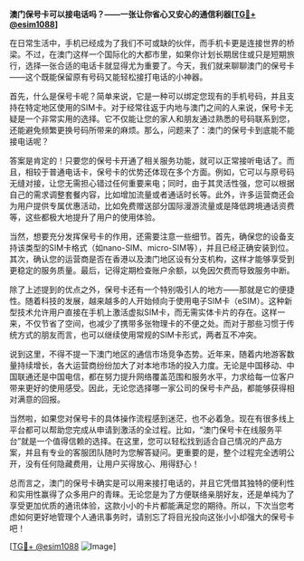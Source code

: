 **澳门保号卡可以接电话吗？——一张让你省心又安心的通信利器[[TG💪+ @esim1088](https://t.me/s/esim1088)]**

在日常生活中，手机已经成为了我们不可或缺的伙伴，而手机卡更是连接世界的桥梁。不过，在澳门这样一个国际化的大都市里，如果你计划长期居住或只是短期旅行，选择一张合适的电话卡就显得尤为重要了。今天，我们就来聊聊澳门的保号卡——这个既能保留原有号码又能轻松接打电话的小神器。

首先，什么是保号卡呢？简单来说，它是一种可以绑定您现有的手机号码，并且支持在特定地区使用的SIM卡。对于经常往返于内地与澳门之间的人来说，保号卡无疑是一个非常实用的选择。它不仅能让您的家人和朋友通过熟悉的号码联系到您，还能避免频繁更换号码所带来的麻烦。那么，问题来了：澳门的保号卡到底能不能接电话呢？

答案是肯定的！只要您的保号卡开通了相关服务功能，就可以正常接听电话了。而且，相较于普通电话卡，保号卡的优势还体现在多个方面。例如，它可以与原号码无缝对接，让您无需担心错过任何重要来电；同时，由于其灵活性强，您可以根据自己的需求调整套餐内容，比如增加流量或者通话时长等。此外，许多运营商还会为用户提供专属优惠活动，比如免费赠送部分国际漫游流量或是降低跨境通话资费等，这些都极大地提升了用户的使用体验。

当然，想要充分发挥保号卡的作用，还需要注意一些细节。首先，确保您的设备支持该类型的SIM卡格式（如nano-SIM、micro-SIM等），并且已经正确安装到位。其次，确认您的运营商是否在香港以及澳门地区设有分支机构，这样才能够享受到更稳定的服务质量。最后，记得定期检查账户余额，以免因欠费而导致服务中断。

除了上述提到的优点之外，保号卡还有一个特别吸引人的地方——那就是它的便捷性。随着科技的发展，越来越多的人开始倾向于使用电子SIM卡（eSIM）。这种新型技术允许用户直接在手机上激活虚拟SIM卡，而无需实体卡片的存在。这样一来，不仅节省了空间，也减少了携带多张物理卡的不便之处。而对于那些习惯于传统方式的朋友而言，也可以继续使用常规的SIM卡形式，两者互不冲突。

说到这里，不得不提一下澳门地区的通信市场竞争态势。近年来，随着内地游客数量持续增长，各大运营商纷纷加大了对本地市场的投入力度。无论是中国移动、中国联通还是中国电信，都在努力提升网络覆盖范围和服务水平，力求给每一位客户带来更好的使用感受。因此，无论您选择哪一家公司的保号卡产品，都能够获得相对满意的回报。

当然啦，如果您对保号卡的具体操作流程感到迷茫，也不必着急。现在有很多线上平台都可以帮助您完成从申请到激活的全过程。比如，“澳门保号卡在线服务平台”就是一个值得信赖的选择。在这里，您可以轻松找到适合自己情况的产品方案，并且有专业的客服团队随时为您解答疑问。更重要的是，整个过程完全透明公开，没有任何隐藏费用，让用户买得放心、用得舒心！

总而言之，澳门的保号卡确实是可以用来接打电话的，并且它凭借其独特的便利性和实用性赢得了众多用户的青睐。无论您是为了方便联络亲朋好友，还是单纯为了享受更加优质的通讯体验，这款小小的卡片都能满足您的期待。所以，下次当您考虑如何更好地管理个人通讯事务时，请别忘了将目光投向这张小小却强大的保号卡吧！

[[TG💪+ @esim1088](https://t.me/s/esim1088) ![Image](https://i.postimg.cc/4NQfJmqS/Snipaste-2025-05-13-00-14-12.png)]